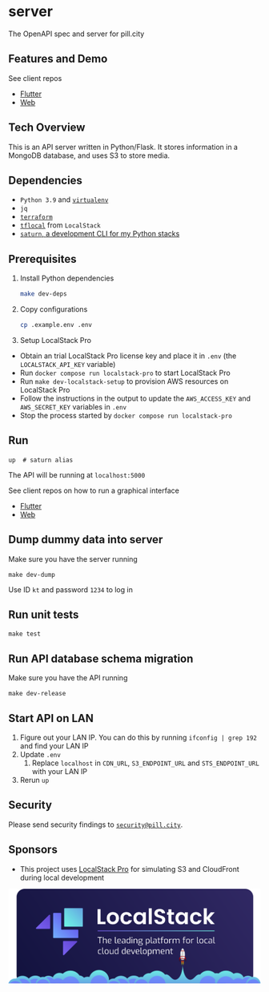 # server
The OpenAPI spec and server for pill.city

## Features and Demo
See client repos

* [Flutter](https://github.com/pill-city/flutter)
* [Web](https://github.com/pill-city/web)

## Tech Overview
This is an API server written in Python/Flask. It stores information in a MongoDB database, and uses S3 to store media.

## Dependencies
* `Python 3.9` and [`virtualenv`](http://packaging.python.org/guides/installing-using-pip-and-virtualenv/)
* `jq`
* [`terraform`](https://developer.hashicorp.com/terraform/tutorials/aws-get-started/install-cli)
* [`tflocal`](https://docs.localstack.cloud/user-guide/integrations/terraform/#using-the-tflocal-script) from `LocalStack`
* [`saturn`, a development CLI for my Python stacks](https://github.com/k-t-corp/saturn)

## Prerequisites
1. Install Python dependencies

   ```bash
   make dev-deps
   ```

2. Copy configurations

   ```bash
   cp .example.env .env
   ```

3. Setup LocalStack Pro
  * Obtain an trial LocalStack Pro license key and place it in `.env` (the `LOCALSTACK_API_KEY` variable)
  * Run `docker compose run localstack-pro` to start LocalStack Pro
  * Run `make dev-localstack-setup` to provision AWS resources on LocalStack Pro
  * Follow the instructions in the output to update the `AWS_ACCESS_KEY` and `AWS_SECRET_KEY` variables in `.env`
  * Stop the process started by `docker compose run localstack-pro`

## Run
``` shell
up  # saturn alias
```
The API will be running at `localhost:5000`

See client repos on how to run a graphical interface

* [Flutter](https://github.com/pill-city/flutter)
* [Web](https://github.com/pill-city/web)

## Dump dummy data into server
Make sure you have the server running
``` shell
make dev-dump
```
Use ID `kt` and password `1234` to log in

## Run unit tests
``` shell
make test
```

## Run API database schema migration
Make sure you have the API running
``` shell
make dev-release
```

## Start API on LAN
1. Figure out your LAN IP. You can do this by running `ifconfig | grep 192` and find your LAN IP
2. Update `.env`
   1. Replace `localhost` in `CDN_URL`, `S3_ENDPOINT_URL` and `STS_ENDPOINT_URL` with your LAN IP
3. Rerun `up`

## Security
Please send security findings to [`security@pill.city`](mailto:security@pill.city).

## Sponsors
* This project uses [LocalStack Pro](https://localstack.cloud) for simulating S3 and CloudFront during local development

![LocalStack Banner](./docs/localstack-readme-banner.svg)
